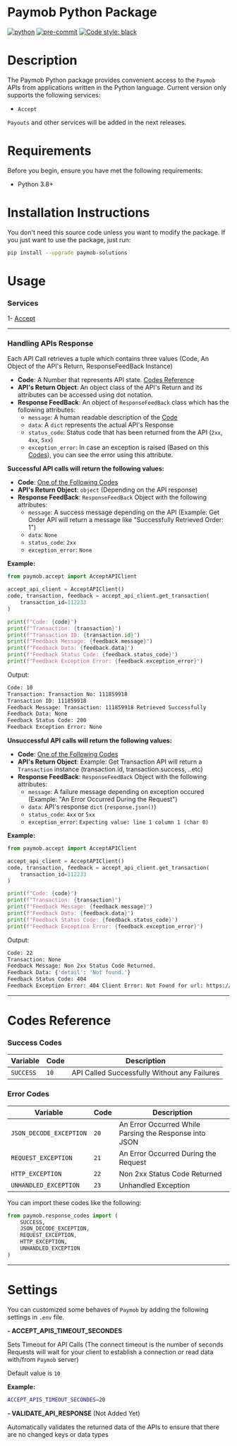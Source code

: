 # Paymob Python Package

[![python](https://img.shields.io/badge/Python-v3.8-3776AB.svg?style=flat&logo=python&logoColor=yellow)](https://www.python.org)  [![pre-commit](https://img.shields.io/badge/pre--commit-enabled-brightgreen?logo=pre-commit&logoColor=white)](https://github.com/pre-commit/pre-commit)  [![Code style: black](https://img.shields.io/badge/code%20style-black-000000.svg)](https://github.com/psf/black)


# Description

The Paymob Python package provides convenient access to the `Paymob` APIs from applications written in the Python language.
Current version only supports the following services:
- `Accept`

`Payouts` and other services will be added in the next releases.

# Requirements
Before you begin, ensure you have met the following requirements:
* Python 3.8+

# Installation Instructions

You don't need this source code unless you want to modify the package. If you just
want to use the package, just run:

```bash
pip install --upgrade paymob-solutions
```

# Usage

### Services

1- [Accept](docs/services/accept.md)

---

### Handling APIs Response

Each API Call retrieves a tuple which contains three values (Code, An Object of the API's Return, ResponseFeedBack Instance)

- **Code**: A Number that represents API state. [Codes Reference](#codes-reference) <span id="code"></span>
- **API's Return Object**: An object class of the API's Return and its attributes can be accessed using dot notation.
- **Response FeedBack**: An object of `ResponseFeedBack` class which has the following attributes: <span id="feedback"></span>
    - `message`: A human readable description of the [Code](#code)
    - `data`: A `dict` represents the actual API's Response
    - `status_code`: Status code that has been returned from the API (`2xx`, `4xx`, `5xx`)
    - `exception_error`: In case an exception is raised (Based on this [Codes](#error-codes)), you can see the error using this attribute.

**Successful API calls will return the following values:**

- **Code**: [One of the Following Codes](#success-codes)
- **API's Return Object**: `object` (Depending on the API response)
- **Response FeedBack**: `ResponseFeedBack` Object with the following attributes:
    - `message`: A success message depending on the API (Example: Get Order API will return a message like "Successfully Retrieved Order: 1")
    - `data`: `None`
    - `status_code`: `2xx`
    - `exception_error`: `None`

**Example:**
```python
from paymob.accept import AcceptAPIClient

accept_api_client = AcceptAPIClient()
code, transaction, feedback = accept_api_client.get_transaction(
    transaction_id=112233
)

print(f"Code: {code}")
print(f"Transaction: {transaction}")
print(f"Transaction ID: {transaction.id}")
print(f"Feedback Message: {feedback.message}")
print(f"Feedback Data: {feedback.data}")
print(f"Feedback Status Code: {feedback.status_code}")
print(f"Feedback Exception Error: {feedback.exception_error}")
```

Output:
```bash
Code: 10
Transaction: Transaction No: 111859918
Transaction ID: 111859918
Feedback Message: Transaction: 111859918 Retrieved Successfully
Feedback Data: None
Feedback Status Code: 200
Feedback Exception Error: None
```


**Unsuccessful API calls will return the following values:**

- **Code**: [One of the Following Codes](#error-codes)
- **API's Return Object**: Example: Get Transaction API will return a `Transaction` instance (transaction.id, transaction.success, ..etc)
- **Response FeedBack**: `ResponseFeedBack` Object with the following attributes:
    - `message`: A failure message depending on exception occured (Example: "An Error Occurred During the Request")
    - `data`: API's response `dict` (`response.json()`)
    - `status_code`: `4xx` or `5xx`
    - `exception_error`: `Expecting value: line 1 column 1 (char 0)`


**Example:**
```python
from paymob.accept import AcceptAPIClient

accept_api_client = AcceptAPIClient()
code, transaction, feedback = accept_api_client.get_transaction(
    transaction_id=112233
)

print(f"Code: {code}")
print(f"Transaction: {transaction}")
print(f"Feedback Message: {feedback.message}")
print(f"Feedback Data: {feedback.data}")
print(f"Feedback Status Code: {feedback.status_code}")
print(f"Feedback Exception Error: {feedback.exception_error}")

```

Output:
```bash
Code: 22
Transaction: None
Feedback Message: Non 2xx Status Code Returned.
Feedback Data: {'detail': 'Not found.'}
Feedback Status Code: 404
Feedback Exception Error: 404 Client Error: Not Found for url: https://accept.paymob.com/api/acceptance/transactions/112233
```

-----

# Codes Reference

### Success Codes
| Variable | Code | Description | 
| --- | --- | --- |
| `SUCCESS` | `10` | API Called Successfully Without any Failures |

### Error Codes
| Variable | Code | Description | 
| --- | --- | --- |
| `JSON_DECODE_EXCEPTION` | `20` | An Error Occurred While Parsing the Response into JSON |
| `REQUEST_EXCEPTION` | `21` | An Error Occurred During the Request |
| `HTTP_EXCEPTION` | `22` | Non 2xx Status Code Returned |
| `UNHANDLED_EXCEPTION` | `23` | Unhandled Exception |


You can import these codes like the following: 
```python
from paymob.response_codes import (
    SUCCESS, 
    JSON_DECODE_EXCEPTION, 
    REQUEST_EXCEPTION, 
    HTTP_EXCEPTION, 
    UNHANDLED_EXCEPTION
)
```

----

# Settings

You can customized some behaves of `Paymob` by adding the following settings in `.env` file.

**- ACCEPT_APIS_TIMEOUT_SECONDES**

Sets Timeout for API Calls (The connect timeout is the number of seconds Requests will wait for your client to establish a connection or read data with/from `Paymob` server)

Default value is `10`

**Example:**
```bash
ACCEPT_APIS_TIMEOUT_SECONDES=20
```

**- VALIDATE_API_RESPONSE** (Not Added Yet)

Automatically validates the returned data of the APIs to ensure that there are no changed keys or data types
